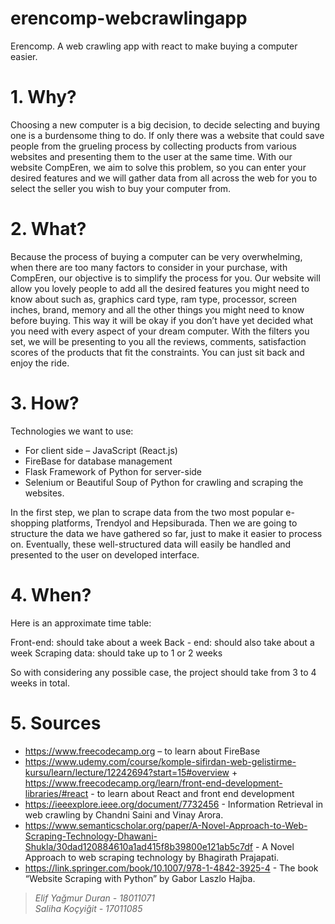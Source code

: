 # erencomp-webcrawlingapp
Erencomp. A web crawling app with react to make buying a computer easier.


# 1. Why?

Choosing a new computer is a big decision, to decide selecting and buying one is a burdensome thing to do. If only there was a website that could save people from the grueling process by collecting products from various websites and presenting them to the user at the same time. With our website CompEren, we aim to solve this problem, so you can enter your desired features and we will gather data from all across the web for you to select the seller you wish to buy your computer from.

# 2. What?

Because the process of buying a computer can be very overwhelming, when there are too many factors to consider in your purchase, with CompEren, our objective is to simplify the process for you. 
Our website will allow you lovely people to add all the desired features you might need to know about such as, graphics card type, ram type, processor, screen inches, brand, memory and all the other things you might need to know before buying. This way it will be okay if you don’t have yet decided what you need with every aspect of your dream computer. With the filters you set, we will be presenting to you all the reviews, comments, satisfaction scores of the products that fit the constraints. You can just sit back and enjoy the ride.

# 3. How?

Technologies we want to use:

  -	For client side – JavaScript (React.js)
  -	FireBase for database management
  -	Flask Framework of Python for server-side
  -	Selenium or Beautiful Soup of Python for crawling and scraping the websites.

In the first step, we plan to scrape data from the two most popular e-shopping platforms, Trendyol and Hepsiburada. Then we are going to structure the data we have gathered so far, just to make it easier to process on. Eventually, these well-structured data will easily be handled and presented to the user on developed interface.

# 4. When?

Here is an approximate time table:

  Front-end: should take about a week
  Back - end: should also take about a week 
  Scraping data: should take up to 1 or 2 weeks
  
So with considering any possible case, the project should take from 3 to 4 weeks in total.

# 5. Sources

  - https://www.freecodecamp.org – to learn about FireBase
  - https://www.udemy.com/course/komple-sifirdan-web-gelistirme-kursu/learn/lecture/12242694?start=15#overview  + https://www.freecodecamp.org/learn/front-end-development-libraries/#react - to learn about React and front end development
  - https://ieeexplore.ieee.org/document/7732456 - Information Retrieval in web crawling by Chandni Saini and Vinay Arora.
  - https://www.semanticscholar.org/paper/A-Novel-Approach-to-Web-Scraping-Technology-Dhawani-Shukla/30dad120884610a1ad415f8b39800e121ab5c7df - A Novel Approach to web scraping technology by Bhagirath Prajapati.
  - https://link.springer.com/book/10.1007/978-1-4842-3925-4 - The book “Website Scraping with Python” by Gabor Laszlo Hajba.


> *Elif Yağmur Duran - 18011071* <br>
> *Saliha Koçyiğit -  17011085*
